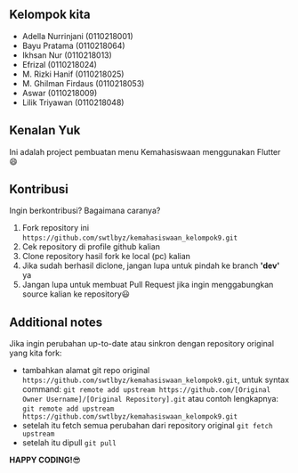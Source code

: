 ## Kelompok kita 

* Adella Nurrinjani (0110218001)
* Bayu Pratama (0110218064)
* Ikhsan Nur (0110218013)
* Efrizal (0110218024)
* M. Rizki Hanif (0110218025)
* M. Ghilman Firdaus (0110218053)
* Aswar (0110218009)
* Lilik Triyawan (0110218048)

## Kenalan Yuk

Ini adalah project pembuatan menu Kemahasiswaan menggunakan Flutter :smile:


## Kontribusi

Ingin berkontribusi? Bagaimana caranya?

1. Fork repository ini ```https://github.com/swtlbyz/kemahasiswaan_kelompok9.git```
2. Cek repository di profile github kalian
3. Clone repository hasil fork ke local (pc) kalian
4. Jika sudah berhasil diclone, jangan lupa untuk pindah ke branch **'dev'** ya
5. Jangan lupa untuk membuat Pull Request jika ingin menggabungkan source kalian ke repository:smiley:

Additional notes
---

Jika ingin perubahan up-to-date atau sinkron dengan repository original yang kita fork:
- tambahkan alamat git repo original ```https://github.com/swtlbyz/kemahasiswaan_kelompok9.git```, untuk syntax command: ```git remote add upstream https://github.com/[Original Owner Username]/[Original Repository].git``` atau contoh lengkapnya: ```git remote add upstream https://github.com/swtlbyz/kemahasiswaan_kelompok9.git```
- setelah itu fetch semua perubahan dari repository original ```git fetch upstream```
- setelah itu dipull ```git pull```

**HAPPY CODING!**:sunglasses:
